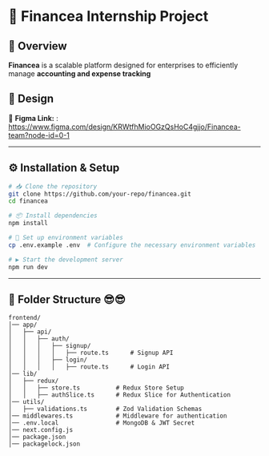 

# 🚀 Financea Internship Project  

## 📌 Overview  
**Financea** is a scalable platform designed for enterprises to efficiently manage **accounting and expense tracking**



## 🎨 Design  
🔗 **Figma Link:** : https://www.figma.com/design/KRWtfhMioOGzQsHoC4gjjo/Financea-team?node-id=0-1

---

## ⚙️ Installation & Setup  

```sh
# 📥 Clone the repository  
git clone https://github.com/your-repo/financea.git  
cd financea  

# 📦 Install dependencies  
npm install  

# 🔧 Set up environment variables  
cp .env.example .env  # Configure the necessary environment variables  

# ▶️ Start the development server  
npm run dev  
```

---

## 📂 Folder Structure 😎😎
```
frontend/
│── app/
│   ├── api/
│   │   ├── auth/
│   │   │   ├── signup/
│   │   │   │   ├── route.ts      # Signup API
│   │   │   ├── login/
│   │   │   │   ├── route.ts      # Login API
│── lib/
│   ├── redux/
│   │   ├── store.ts          # Redux Store Setup
│   │   ├── authSlice.ts      # Redux Slice for Authentication
│── utils/
│   ├── validations.ts        # Zod Validation Schemas
│── middlewares.ts            # Middleware for authentication
│── .env.local                # MongoDB & JWT Secret
│── next.config.js            
│── package.json
│── packagelock.json              
```

